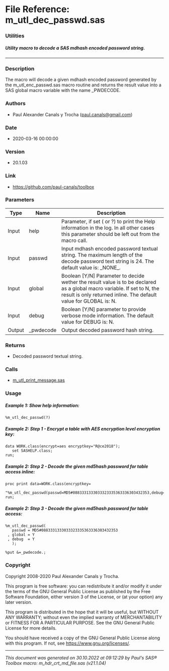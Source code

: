 # File Reference: m_utl_dec_passwd.sas

### Utilities

##### Utility macro to decode a SAS mdhash encoded password string.

***

### Description
The macro will decode a given mdhash encoded password generated by the m_utl_enc_passwd.sas macro routine and returns the result value into a SAS global macro variable with the name _PWDECODE.

### Authors
* Paul Alexander Canals y Trocha (paul.canals@gmail.com)

### Date
* 2020-03-16 00:00:00

### Version
* 20.1.03

### Link
* https://github.com/paul-canals/toolbox

### Parameters
| Type | Name | Description |
| ---- | ---- | ----------- |
| Input | help | Parameter, if set ( or ?) to print the Help information in the log. In all other cases this parameter should be left out from the macro call. |
| Input | passwd | Input mdhash encoded password textual string. The maximum length of the decode password text string is 24. The default value is: \_NONE\_. |
| Input | global | Boolean [Y/N] Parameter to decide wether the result value is to be declared as a global macro variable. If set to N, the result is only returned inline. The default value for GLOBAL is: N. |
| Input | debug | Boolean [Y/N] parameter to provide verbose mode information. The default value for DEBUG is: N. |
| Output | _pwdecode | Output decoded password hash string. |

### Returns
* Decoded password textual string.

### Calls
* [m_utl_print_message.sas](m_utl_print_message.md)

### Usage

##### Example 1: Show help information:
```sas
%m_utl_dec_passwd(?)
```

##### Example 2: Step 1 - Encrypt a table with AES encryption level encryption key:
```sas
data WORK.class(encrypt=aes encryptkey="R@ce2018");
   set SASHELP.class;
run;
```

##### Example 2: Step 2 - Decode the given md5hash password for table access inline:
```sas
proc print data=WORK.class(encryptkey=
   "%m_utl_dec_passwd(passwd=MD5#0883331333033323335363336303432353,debug=Y)");
run;
```

##### Example 2: Step 3 - Decode the given md5hash password for table access:
```sas
%m_utl_dec_passwd(
   passwd = MD5#0883331333033323335363336303432353
 , global = Y
 , debug  = Y
   );

%put &=_pwdecode.;
```

### Copyright
Copyright 2008-2020 Paul Alexander Canals y Trocha. 
 
This program is free software: you can redistribute it and/or modify 
it under the terms of the GNU General Public License as published by 
the Free Software Foundation, either version 3 of the License, or 
(at your option) any later version. 
 
This program is distributed in the hope that it will be useful, 
but WITHOUT ANY WARRANTY; without even the implied warranty of 
MERCHANTABILITY or FITNESS FOR A PARTICULAR PURPOSE. See the 
GNU General Public License for more details. 
 
You should have received a copy of the GNU General Public License 
along with this program. If not, see <https://www.gnu.org/licenses/>. 


***
*This document was generated on 30.10.2022 at 09:12:29  by Paul's SAS&reg; Toolbox macro: m_hdr_crt_md_file.sas (v21.1.04)*
